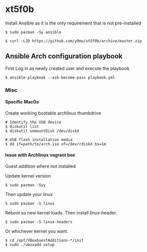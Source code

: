 # xt5f0b

Install Ansible as it is the only requirement that is not pre-installed
```shell script
$ sudo pacman -Sy ansible
```

```shell script
$ curl -LJO https://github.com/y9mo/xt5f0b/archive/master.zip
```

## Ansible Arch configuration playbook

First Log in as newly created user and execute the playbook
```shell script
$ ansible-playbook --ask-become-pass playbook.yml
```

### Misc

#### Specific MacOs

Create working bootable archlinux thumbdrive
```shell script
# Identify the USB device
$ diskutil list
$ diskutil unmountDisk /dev/diskX

# USB flash installation media
$ dd if=path/to/arch.iso of=/dev/rdiskX bs=1m
```

#### Issue with Archlinux vagrant box

Guest addition where not installed

Update kernel version
```shell
$ sudo pacman -Syy
```

Then update your linux
```shell
$ sudo pacman -S linux
```
Reboot so new kernel loads. Then install linux-header.

```shell
$ sudo pacman -S linux-headers
```

Or whichever kernel you want.

```shell
$ cd /opt/VBoxGuestAdditions-*/init
$ sudo ./vboxadd setup
```
